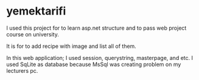 # yemektarifi

I used this project for to learn asp.net structure and to pass web project course on university.

It is for to add recipe with image and list all of them.

In this web application;
I used session, querystring, masterpage, and etc. I used SqLite as database because MsSql was creating problem on my lecturers pc.
